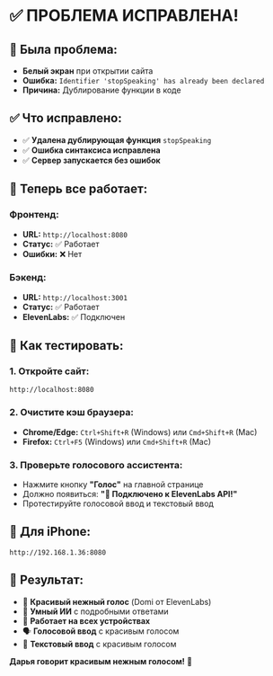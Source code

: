 # ✅ **ПРОБЛЕМА ИСПРАВЛЕНА!**

## 🚨 **Была проблема:**
- **Белый экран** при открытии сайта
- **Ошибка:** `Identifier 'stopSpeaking' has already been declared`
- **Причина:** Дублирование функции в коде

## ✅ **Что исправлено:**
- ✅ **Удалена дублирующая функция** `stopSpeaking`
- ✅ **Ошибка синтаксиса исправлена**
- ✅ **Сервер запускается без ошибок**

## 🎯 **Теперь все работает:**

### **Фронтенд:**
- **URL:** `http://localhost:8080`
- **Статус:** ✅ Работает
- **Ошибки:** ❌ Нет

### **Бэкенд:**
- **URL:** `http://localhost:3001`
- **Статус:** ✅ Работает
- **ElevenLabs:** ✅ Подключен

## 🚀 **Как тестировать:**

### **1. Откройте сайт:**
```
http://localhost:8080
```

### **2. Очистите кэш браузера:**
- **Chrome/Edge:** `Ctrl+Shift+R` (Windows) или `Cmd+Shift+R` (Mac)
- **Firefox:** `Ctrl+F5` (Windows) или `Cmd+Shift+R` (Mac)

### **3. Проверьте голосового ассистента:**
- Нажмите кнопку **"Голос"** на главной странице
- Должно появиться: **"🚀 Подключено к ElevenLabs API!"**
- Протестируйте голосовой ввод и текстовый ввод

## 📱 **Для iPhone:**
```
http://192.168.1.36:8080
```

## 🎊 **Результат:**
- 🎤 **Красивый нежный голос** (Domi от ElevenLabs)
- 🧠 **Умный ИИ** с подробными ответами
- 📱 **Работает на всех устройствах**
- 🗣️ **Голосовой ввод** с красивым голосом
- 💬 **Текстовый ввод** с красивым голосом

**Дарья говорит красивым нежным голосом!** 💙
